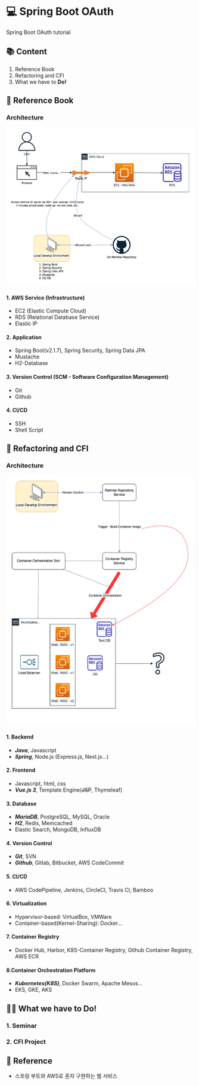 # 💻 Spring Boot OAuth
Spring Boot OAuth tutorial

## 📚 Content
1. Reference Book
2. Refactoring and CFI
3. What we have to **Do!**

## 📒 Reference Book
### Architecture
![freelec](./image/freelec.png)

#### 1. AWS Service (Infrastructure)
* EC2 (Elastic Compute Cloud)
* RDS (Relational Database Service)
* Elastic IP
#### 2. Application
* Spring Boot(v2.1.7), Spring Security, Spring Data JPA
* Mustache
* H2-Database
#### 3. Version Control (SCM - Software Configuration Management)
* Git
* Github
#### 4. CI/CD
* SSH
* Shell Script

## 📔 Refactoring and CFI
### Architecture
![freelec_refac](./image/freelec-refac.png)

#### 1. Backend
* **_Java_**, Javascript 
* **_Spring_**, Node.js (Express.js, Nest.js…)

#### 2. Frontend
* Javascript, html, css
* **_Vue.js 3_**, Template Engine(<s>JSP</s>, Thymeleaf)
#### 3. Database
* **_MariaDB_**, PostgreSQL, MySQL, Oracle 
* **_H2_**, Redis, Memcached
* Elastic Search, MongoDB, InfluxDB
#### 4. Version Control
* **_Git_**, SVN
* **_Github_**, Gitlab, Bitbucket, AWS CodeCommit
#### 5. CI/CD
* AWS CodePipeline, Jenkins, CircleCI, Travis CI, Bamboo
#### 6. Virtualization
* Hypervisor-based: VirtualBox, VMWare
* Container-based(Kernel-Sharing): Docker...
#### 7. Container Registry
* Docker Hub, Harbor, K8S-Container Registry, Github Container Registry, AWS ECR
#### 8.Container Orchestration Platform
* **_Kubernetes(K8S)_**, Docker Swarm, Apache Mesos… 
* EKS, GKE, AKS

## 👨‍💻 What we have to Do!
### 1. Seminar

### 2. CFI Project

## 📖 Reference
* 스프링 부트와 AWS로 혼자 구현하는 웹 서비스